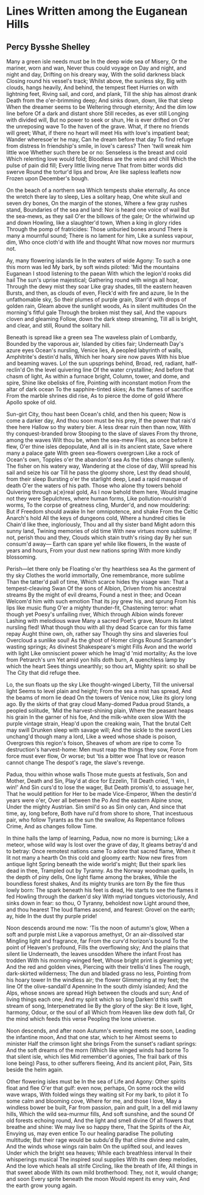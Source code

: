 # Lines Written among the Euganean Hills
## Percy Bysshe Shelley
Many a green isle needs must be
In the deep wide sea of Misery,
Or the mariner, worn and wan,
Never thus could voyage on
Day and night, and night and day,
Drifting on his dreary way,
With the solid darkness black
Closing round his vessel's track;
Whilst above, the sunless sky,
Big with clouds, hangs heavily,
And behind, the tempest fleet
Hurries on with lightning feet,
Riving sail, and cord, and plank,
Till the ship has almost drank
Death from the o'er-brimming deep;
And sinks down, down, like that sleep
When the dreamer seems to be
Weltering through eternity;
And the dim low line before
Of a dark and distant shore
Still recedes, as ever still
Longing with divided will,
But no power to seek or shun,
He is ever drifted on
O'er the unreposing wave
To the haven of the grave.
What, if there no friends will greet;
What, if there no heart will meet
His with love's impatient beat;
Wander wheresoe'er he may,
Can he dream before that day
To find refuge from distress
In friendship's smile, in love's caress?
Then 'twill wreak him little woe
Whether such there be or no:
Senseless is the breast and cold
Which relenting love would fold;
Bloodless are the veins and chill
Which the pulse of pain did fill;
Every little living nerve
That from bitter words did swerve
Round the tortur'd lips and brow,
Are like sapless leaflets now
Frozen upon December's bough.

On the beach of a northern sea
Which tempests shake eternally,
As once the wretch there lay to sleep,
Lies a solitary heap,
One white skull and seven dry bones,
On the margin of the stones,
Where a few gray rushes stand,
Boundaries of the sea and land:
Nor is heard one voice of wail
But the sea-mews, as they sail
O'er the billows of the gale;
Or the whirlwind up and down
Howling, like a slaughter'd town,
When a king in glory rides
Through the pomp of fratricides:
Those unburied bones around
There is many a mournful sound;
There is no lament for him,
Like a sunless vapour, dim,
Who once cloth'd with life and thought
What now moves nor murmurs not.

Ay, many flowering islands lie
In the waters of wide Agony:
To such a one this morn was led
My bark, by soft winds piloted:
'Mid the mountains Euganean
I stood listening to the paean
With which the legion'd rooks did hail
The sun's uprise majestical;
Gathering round with wings all hoar,
Through the dewy mist they soar
Like gray shades, till the eastern heaven
Bursts, and then, as clouds of even,
Fleck'd with fire and azure, lie
In the unfathomable sky,
So their plumes of purple grain,
Starr'd with drops of golden rain,
Gleam above the sunlight woods,
As in silent multitudes
On the morning's fitful gale
Through the broken mist they sail,
And the vapours cloven and gleaming
Follow, down the dark steep streaming,
Till all is bright, and clear, and still,
Round the solitary hill.

Beneath is spread like a green sea
The waveless plain of Lombardy,
Bounded by the vaporous air,
Islanded by cities fair;
Underneath Day's azure eyes
Ocean's nursling, Venice lies,
A peopled labyrinth of walls,
Amphitrite's destin'd halls,
Which her hoary sire now paves
With his blue and beaming waves.
Lo! the sun upsprings behind,
Broad, red, radiant, half-reclin'd
On the level quivering line
Of the water crystalline;
And before that chasm of light,
As within a furnace bright,
Column, tower, and dome, and spire,
Shine like obelisks of fire,
Pointing with inconstant motion
From the altar of dark ocean
To the sapphire-tinted skies;
As the flames of sacrifice
From the marble shrines did rise,
As to pierce the dome of gold
Where Apollo spoke of old.

Sun-girt City, thou hast been
Ocean's child, and then his queen;
Now is come a darker day,
And thou soon must be his prey,
If the power that rais'd thee here
Hallow so thy watery bier.
A less drear ruin then than now,
With thy conquest-branded brow
Stooping to the slave of slaves
From thy throne, among the waves
Wilt thou be, when the sea-mew
Flies, as once before it flew,
O'er thine isles depopulate,
And all is in its ancient state,
Save where many a palace gate
With green sea-flowers overgrown
Like a rock of Ocean's own,
Topples o'er the abandon'd sea
As the tides change sullenly.
The fisher on his watery way,
Wandering at the close of day,
Will spread his sail and seize his oar
Till he pass the gloomy shore,
Lest thy dead should, from their sleep
Bursting o'er the starlight deep,
Lead a rapid masque of death
O'er the waters of his path.
Those who alone thy towers behold
Quivering through a{:e}real gold,
As I now behold them here,
Would imagine not they were
Sepulchres, where human forms,
Like pollution-nourish'd worms,
To the corpse of greatness cling,
Murder'd, and now mouldering:
But if Freedom should awake
In her omnipotence, and shake
From the Celtic Anarch's hold
All the keys of dungeons cold,
Where a hundred cities lie
Chain'd like thee, ingloriously,
Thou and all thy sister band
Might adorn this sunny land,
Twining memories of old time
With new virtues more sublime;
If not, perish thou and they,
Clouds which stain truth's rising day
By her sun consum'd away—
Earth can spare ye! while like flowers,
In the waste of years and hours,
From your dust new nations spring
With more kindly blossoming.

Perish—let there only be
Floating o'er thy hearthless sea
As the garment of thy sky
Clothes the world immortally,
One remembrance, more sublime
Than the tatter'd pall of time,
Which scarce hides thy visage wan:
That a tempest-cleaving Swan
Of the sons of Albion,
Driven from his ancestral streams
By the might of evil dreams,
Found a nest in thee; and Ocean
Welcom'd him with such emotion
That its joy grew his, and sprung
From his lips like music flung
O'er a mighty thunder-fit,
Chastening terror: what though yet
Poesy's unfailing river,
Which through Albion winds forever
Lashing with melodious wave
Many a sacred Poet's grave,
Mourn its latest nursling fled!
What though thou with all thy dead
Scarce can for this fame repay
Aught thine own, oh, rather say
Though thy sins and slaveries foul
Overcloud a sunlike soul!
As the ghost of Homer clings
Round Scamander's wasting springs;
As divinest Shakespeare's might
Fills Avon and the world with light
Like omniscient power which he
Imag'd 'mid mortality;
As the love from Petrarch's urn
Yet amid yon hills doth burn,
A quenchless lamp by which the heart
Sees things unearthly; so thou art,
Mighty spirit: so shall be
The City that did refuge thee.

Lo, the sun floats up the sky
Like thought-winged Liberty,
Till the universal light
Seems to level plain and height;
From the sea a mist has spread,
And the beams of morn lie dead
On the towers of Venice now,
Like its glory long ago.
By the skirts of that gray cloud
Many-domed Padua proud
Stands, a peopled solitude,
'Mid the harvest-shining plain,
Where the peasant heaps his grain
In the garner of his foe,
And the milk-white oxen slow
With the purple vintage strain,
Heap'd upon the creaking wain,
That the brutal Celt may swill
Drunken sleep with savage will;
And the sickle to the sword
Lies unchang'd though many a lord,
Like a weed whose shade is poison,
Overgrows this region's foison,
Sheaves of whom are ripe to come
To destruction's harvest-home:
Men must reap the things they sow,
Force from force must ever flow,
Or worse; but 'tis a bitter woe
That love or reason cannot change
The despot's rage, the slave's revenge.

Padua, thou within whose walls
Those mute guests at festivals,
Son and Mother, Death and Sin,
Play'd at dice for Ezzelin,
Till Death cried, 'I win, I win!'
And Sin curs'd to lose the wager,
But Death promis'd, to assuage her,
That he would petition for
Her to be made Vice-Emperor,
When the destin'd years were o'er,
Over all between the Po
And the eastern Alpine snow,
Under the mighty Austrian.
Sin smil'd so as Sin only can,
And since that time, ay, long before,
Both have rul'd from shore to shore,
That incestuous pair, who follow
Tyrants as the sun the swallow,
As Repentance follows Crime,
And as changes follow Time.

In thine halls the lamp of learning,
Padua, now no more is burning;
Like a meteor, whose wild way
Is lost over the grave of day,
It gleams betray'd and to betray:
Once remotest nations came
To adore that sacred flame,
When it lit not many a hearth
On this cold and gloomy earth:
Now new fires from antique light
Spring beneath the wide world's might;
But their spark lies dead in thee,
Trampled out by Tyranny.
As the Norway woodman quells,
In the depth of piny dells,
One light flame among the brakes,
While the boundless forest shakes,
And its mighty trunks are torn
By the fire thus lowly born:
The spark beneath his feet is dead,
He starts to see the flames it fed
Howling through the darken'd sky
With myriad tongues victoriously,
And sinks down in fear: so thou,
O Tyranny, beholdest now
Light around thee, and thou hearest
The loud flames ascend, and fearest:
Grovel on the earth; ay, hide
In the dust thy purple pride!

Noon descends around me now:
'Tis the noon of autumn's glow,
When a soft and purple mist
Like a vaporous amethyst,
Or an air-dissolved star
Mingling light and fragrance, far
From the curv'd horizon's bound
To the point of Heaven's profound,
Fills the overflowing sky;
And the plains that silent lie
Underneath, the leaves unsodden
Where the infant Frost has trodden
With his morning-winged feet,
Whose bright print is gleaming yet;
And the red and golden vines,
Piercing with their trellis'd lines
The rough, dark-skirted wilderness;
The dun and bladed grass no less,
Pointing from his hoary tower
In the windless air; the flower
Glimmering at my feet; the line
Of the olive-sandall'd Apennine
In the south dimly islanded;
And the Alps, whose snows are spread
High between the clouds and sun;
And of living things each one;
And my spirit which so long
Darken'd this swift stream of song,
Interpenetrated lie
By the glory of the sky:
Be it love, light, harmony,
Odour, or the soul of all
Which from Heaven like dew doth fall,
Or the mind which feeds this verse
Peopling the lone universe.

Noon descends, and after noon
Autumn's evening meets me soon,
Leading the infantine moon,
And that one star, which to her
Almost seems to minister
Half the crimson light she brings
From the sunset's radiant springs:
And the soft dreams of the morn
(Which like winged winds had borne
To that silent isle, which lies
Mid remember'd agonies,
The frail bark of this lone being)
Pass, to other sufferers fleeing,
And its ancient pilot, Pain,
Sits beside the helm again.

Other flowering isles must be
In the sea of Life and Agony:
Other spirits float and flee
O'er that gulf: even now, perhaps,
On some rock the wild wave wraps,
With folded wings they waiting sit
For my bark, to pilot it
To some calm and blooming cove,
Where for me, and those I love,
May a windless bower be built,
Far from passion, pain and guilt,
In a dell mid lawny hills,
Which the wild sea-murmur fills,
And soft sunshine, and the sound
Of old forests echoing round,
And the light and smell divine
Of all flowers that breathe and shine:
We may live so happy there,
That the Spirits of the Air,
Envying us, may even entice
To our healing paradise
The polluting multitude;
But their rage would be subdu'd
By that clime divine and calm,
And the winds whose wings rain balm
On the uplifted soul, and leaves
Under which the bright sea heaves;
While each breathless interval
In their whisperings musical
The inspired soul supplies
With its own deep melodies,
And the love which heals all strife
Circling, like the breath of life,
All things in that sweet abode
With its own mild brotherhood:
They, not it, would change; and soon
Every sprite beneath the moon
Would repent its envy vain,
And the earth grow young again.